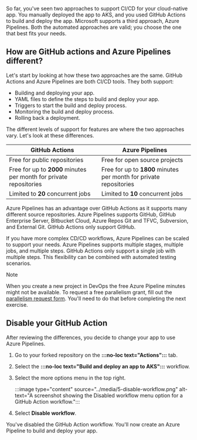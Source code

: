 So far, you've seen two approaches to support CI/CD for your cloud-native app. You manually deployed the app to AKS, and you used GitHub Actions to build and deploy the app. Microsoft supports a third approach, Azure Pipelines. Both the automated approaches are valid; you choose the one that best fits your needs.

## How are GitHub actions and Azure Pipelines different?

Let's start by looking at how these two approaches are the same. GitHub Actions and Azure Pipelines are both CI/CD tools. They both support:

- Building and deploying your app.
- YAML files to define the steps to build and deploy your app.
- Triggers to start the build and deploy process.
- Monitoring the build and deploy process.
- Rolling back a deployment.

The different levels of support for features are where the two approaches vary. Let's look at these differences.

|GitHub Actions  |Azure Pipelines  |
|---------|---------|
|Free for public repositories     |  Free for open source projects       |
|Free for up to **2000** minutes per month for private repositories     | Free for up to **1800** minutes per month for private repositories        |
|Limited to **20** concurrent jobs     | Limited to **10** concurrent jobs        |

Azure Pipelines has an advantage over GitHub Actions as it supports many different source repositories. Azure Pipelines supports GitHub, GitHub Enterprise Server, Bitbucket Cloud, Azure Repos Git and TFVC, Subversion, and External Git. GitHub Actions only support GitHub.

If you have more complex CD/CD workflows, Azure Pipelines can be scaled to support your needs. Azure Pipelines supports multiple stages, multiple jobs, and multiple steps. GitHub Actions only support a single job with multiple steps. This flexibility can be combined with  automated testing scenarios.

> [!NOTE]
> When you create a new project in DevOps the free Azure Pipeline minutes might not be available. To request a free parallelism grant, fill out the [parallelism request form](https://aka.ms/azpipelines-parallelism-request). You'll need to do that before completing the next exercise.

## Disable your GitHub Action

After reviewing the differences, you decide to change your app to use Azure Pipelines.

1. Go to your forked repository on the **:::no-loc text="Actions":::** tab.
1. Select the **:::no-loc text="Build and deploy an app to AKS":::** workflow.
1. Select the more options menu in the top right.

    :::image type="content" source="../media/5-disable-workflow.png" alt-text="A screenshot showing the Disabled workflow menu option for a GitHub Action workflow.":::

1. Select **Disable workflow**.

You've disabled the GitHub Action workflow. You'll now create an Azure Pipeline to build and deploy your app.
